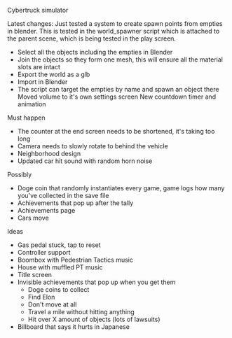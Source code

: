 Cybertruck simulator

Latest changes:
Just tested a system to create spawn points from empties in blender. This is tested in the world_spawner script which is attached to the parent scene, which is being tested in the play screen. 
- Select all the objects including the empties in Blender
- Join the objects so they form one mesh, this will ensure all the material slots are intact
- Export the world as a glb
- Import in Blender
- The script can target the empties by name and spawn an object there
Moved volume to it's own settings screen
New countdown timer and animation

Must happen
- The counter at the end screen needs to be shortened, it's taking too long
- Camera needs to slowly rotate to behind the vehicle
- Neighborhood design
- Updated car hit sound with random horn noise

Possibly
- Doge coin that randomly instantiates every game, game logs how many you've collected in the save file
- Achievements that pop up after the tally
- Achievements page
- Cars move

Ideas
- Gas pedal stuck, tap to reset
- Controller support
- Boombox with Pedestrian Tactics music
- House with muffled PT music
- Title screen
- Invisible achievements that pop up when you get them
	- Doge coins to collect
	- Find Elon
	- Don't move at all
	- Travel a mile without hitting anything
	- Hit over X amount of objects (lots of lawsuits)
- Billboard that says it hurts in Japanese
